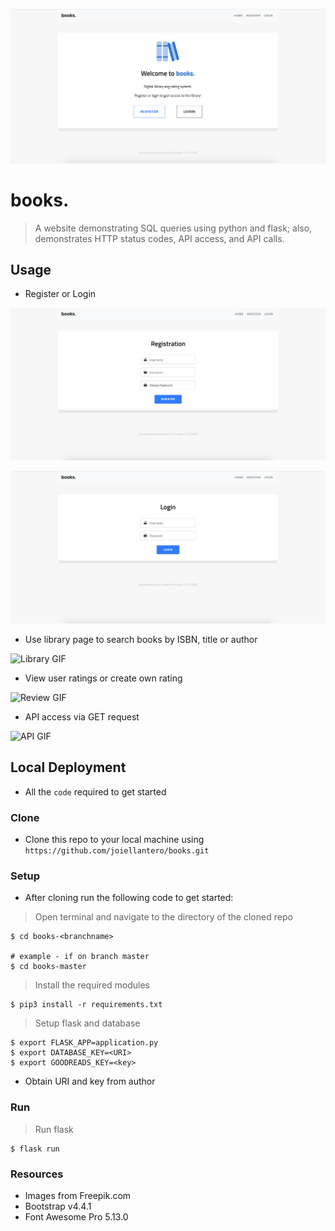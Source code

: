 <img src="static/images/home-page.png"></a>

# books.

> A website demonstrating SQL queries using python and flask; also, demonstrates HTTP status codes, API access, and API calls.

## Usage

- Register or Login

<img src="static/images/registration-page.png" title="books." alt="books-website"></a>

<img src="static/images/login-page.png"></a>

- Use library page to search books by ISBN, title or author

![Library GIF](http://g.recordit.co/fzLFcCSWf3.gif)

- View user ratings or create own rating

![Review GIF](http://g.recordit.co/eBQqkeVLUe.gif)

- API access via GET request

![API GIF](http://g.recordit.co/NI05UgjpvG.gif)

## Local Deployment

- All the `code` required to get started

### Clone

- Clone this repo to your local machine using `https://github.com/joiellantero/books.git`

### Setup

- After cloning run the following code to get started:

> Open terminal and navigate to the directory of the cloned repo

```shell
$ cd books-<branchname>

# example - if on branch master
$ cd books-master
```

> Install the required modules

```shell
$ pip3 install -r requirements.txt
```

> Setup flask and database

```shell
$ export FLASK_APP=application.py
$ export DATABASE_KEY=<URI>
$ export GOODREADS_KEY=<key>
```

- Obtain URI and key from author

### Run

> Run flask

```shell
$ flask run
```

### Resources

- Images from Freepik.com
- Bootstrap v4.4.1
- Font Awesome Pro 5.13.0
